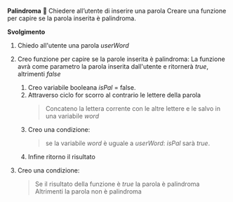 **Palindroma**  :jigsaw:
Chiedere all’utente di inserire una parola
Creare una funzione per capire se la parola inserita è palindroma.

**Svolgimento** 
1. Chiedo all'utente una parola *userWord*
2. Creo funzione per capire se la parole inserita è palindroma:
    La funzione avrà come parametro la parola inserita dall'utente e ritornerà *true*, altrimenti *false*
    1. Creo variabile booleana *isPal* = false.
    2. Attraverso ciclo for scorro al contrario le lettere della parola
        > Concateno la lettera corrente con le altre lettere e le salvo in una variabile *word*
    3. Creo una condizione:
        > se la variabile *word* è uguale a *userWord*: *isPal* sarà *true*.
    4. Infine ritorno il risultato

3. Creo una condizione:
    > Se il risultato della funzione è *true* la parola è palindroma 
    > Altrimenti la parola non è palindroma